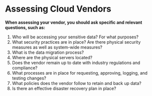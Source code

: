 # Assessing Cloud Vendors

**When assessing your vendor, you should ask specific and relevant questions, such as:**

1. Who will be accessing your sensitive data? For what purposes?
2. What security practices are in place? Are there physical security measures as well as system-wide measures?
3. What is the data migration process?
4. Where are the physical servers located?
5. Does the vendor remain up to date with industry regulations and compliance?
6. What processes are in place for requesting, approving, logging, and testing changes?
7. What policies does the vendor follow to retain and back up data?
8. Is there an effective disaster recovery plan in place?
